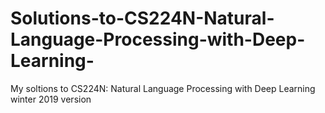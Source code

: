 # Solutions-to-CS224N-Natural-Language-Processing-with-Deep-Learning-
My soltions to CS224N: Natural Language Processing with Deep Learning winter 2019 version
